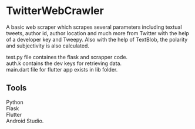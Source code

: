 # TwitterWebCrawler

A basic web scraper which scrapes several parameters including textual tweets, author id, author location and much more from Twitter with the help of a developer key and Tweepy.
Also with the help of TextBlob, the polarity and subjectivity is also calculated.

test.py file containes the flask and scrapper code.   
auth.k contains the dev keys for retrieving data.   
main.dart file for flutter app exists in lib folder.   


## Tools
Python   
Flask   
  Flutter    
  Android Studio. 
